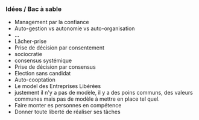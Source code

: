 ### Idées / Bac à sable

- Management par la confiance
- Auto-gestion vs autonomie vs auto-organisation
 - ... 
- Lâcher-prise
- Prise de décision par consentement
 - sociocratie
 - consensus systémique
- Prise de décision par consensus
- Election sans candidat
- Auto-cooptation
- Le model des Entreprises Libérées
 - justement il n'y a pas de modèle, il y a des poins communs, des valeurs communes mais pas de modèle à mettre en place tel quel.
- Faire monter es personnes en compétence
- Donner toute liberté de réaliser ses tâches
